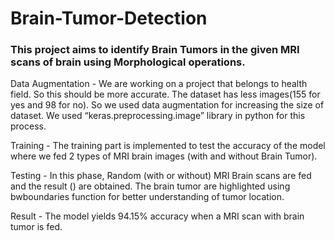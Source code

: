 # Brain-Tumor-Detection

### This project aims to identify Brain Tumors in the given MRI scans of brain using Morphological operations.

Data Augmentation - We are working on a project that belongs to health field. So this should be more accurate. The dataset has less images(155 for yes and 98 for no). So we used data augmentation for increasing the size of dataset. We used “keras.preprocessing.image” library in python for this process.

Training - The training part is implemented to test the accuracy of the model where we fed 2 types of MRI brain images (with and without Brain Tumor). 

Testing - In this phase, Random (with or without) MRI Brain scans are fed and the result () are obtained. The brain tumor are highlighted using bwboundaries function for better understanding of tumor location.

Result - The model yields 94.15% accuracy when a MRI scan with brain tumor is fed. 
